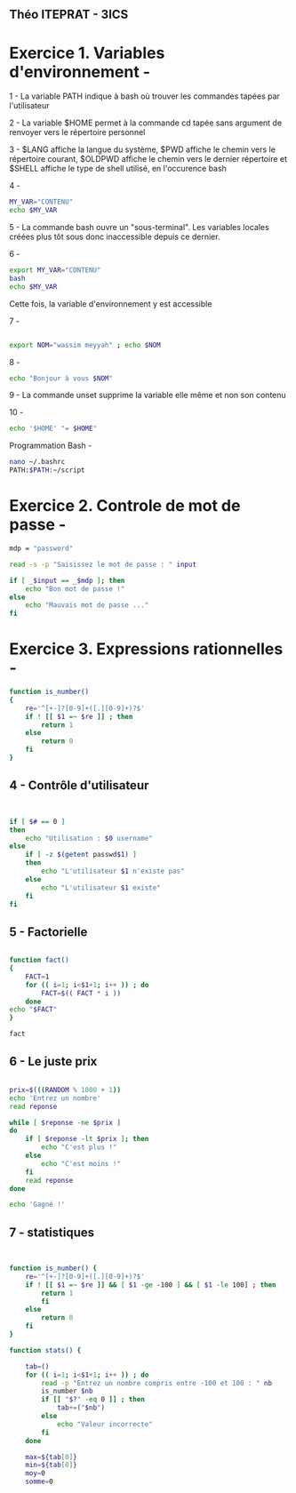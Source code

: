 ##  Théo ITEPRAT - 3ICS

# Exercice 1. Variables d'environnement -

1 - La variable PATH indique à bash où trouver les commandes tapées par l'utilisateur

2 - La variable $HOME permet à la commande cd tapée sans argument de renvoyer vers le répertoire personnel

3 - $LANG affiche la langue du système, $PWD affiche le chemin vers le répertoire courant, $OLDPWD affiche le chemin vers le dernier répertoire et $SHELL affiche le type de shell utilisé, en l'occurence bash

4 - 
```bash
MY_VAR="CONTENU"
echo $MY_VAR
```

5 - La commande bash ouvre un "sous-terminal". Les variables locales créées plus tôt sous donc inaccessible depuis ce dernier.

6 - 
```bash
export MY_VAR="CONTENU"
bash
echo $MY_VAR
```
Cette fois, la variable d'environnement y est accessible

7 - 
```bash

export NOM="wassim meyyah" ; echo $NOM
```

8 - 
```bash
echo "Bonjour à vous $NOM"
```

9 - La commande unset supprime la variable elle même et non son contenu

10 -
```bash
echo '$HOME' "= $HOME"
```

Programmation Bash - 
```bash
nano ~/.bashrc
PATH:$PATH:~/script
```

# Exercice 2. Controle de mot de passe -

```bash
mdp = "password"

read -s -p "Saisissez le mot de passe : " input

if [ _$input == _$mdp ]; then 
    echo "Bon mot de passe !"
else 
    echo "Mauvais mot de passe ..."
fi
```

# Exercice 3. Expressions rationnelles -

```bash
function is_number()
{
    re='^[+-]?[0-9]+([.][0-9]+)?$'
    if ! [[ $1 =~ $re ]] ; then
        return 1
    else
        return 0
    fi
}
```

## 4 - Contrôle d'utilisateur

```bash


if [ $# == 0 ]
then
    echo "Utilisation : $0 username"
else 
    if [ -z $(getent passwd$1) ]
    then
        echo "L'utilisateur $1 n'existe pas"
    else
        echo "L'utilisateur $1 existe"
    fi
fi
```

## 5 - Factorielle

```bash

function fact()
{
    FACT=1
    for (( i=1; i<$1+1; i++ )) ; do
        FACT=$(( FACT * i ))
    done
echo "$FACT"
}

fact
```

## 6 - Le juste prix

```bash

prix=$(((RANDOM % 1000 + 1))
echo 'Entrez un nombre'
read reponse

while [ $reponse -ne $prix ]
do
    if [ $reponse -lt $prix ]; then 
        echo "C'est plus !"
    else
        echo "C'est moins !"
    fi
    read reponse
done

echo 'Gagné !'
```

## 7 - statistiques
```bash


function is_number() {
    re='^[+-]?[0-9]+([.][0-9]+)?$'
    if ! [[ $1 =~ $re ]] && [ $1 -ge -100 ] && [ $1 -le 100] ; then 
        return 1
        fi
    else
        return 0
    fi
}

function stats() {

    tab=()
    for (( i=1; i<$1+1; i++ )) ; do
        read -p "Entrez un nombre compris entre -100 et 100 : " nb
        is_number $nb
        if [[ "$?" -eq 0 ]] ; then
            tab+=("$nb")
        else
            echo "Valeur incorrecte"
        fi
    done

    max=${tab[0]}
    min=${tab[0]}
    moy=0
    somme=0
```

